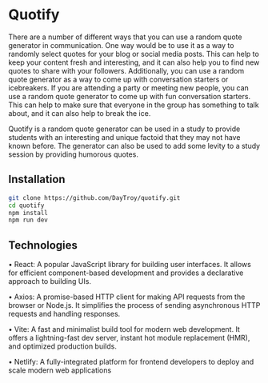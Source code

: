 
# Quotify

There are a number of different ways that you can use a random quote generator in communication. One way would be to use it as a way to randomly select quotes for your blog or social media posts. This can help to keep your content fresh and interesting, and it can also help you to find new quotes to share with your followers. Additionally, you can use a random quote generator as a way to come up with conversation starters or icebreakers. If you are attending a party or meeting new people, you can use a random quote generator to come up with fun conversation starters. This can help to make sure that everyone in the group has something to talk about, and it can also help to break the ice.

Quotify is a random quote generator can be used in a study to provide students with an interesting and unique factoid that they may not have known before. The generator can also be used to add some levity to a study session by providing humorous quotes.
## Installation

```bash
git clone https://github.com/DayTroy/quotify.git
cd quotify
npm install
npm run dev
```

## Technologies

• React: A popular JavaScript library for building user interfaces. It allows for efficient component-based development and provides a declarative approach to building UIs.

• Axios: A promise-based HTTP client for making API requests from the browser or Node.js. It simplifies the process of sending asynchronous HTTP requests and handling responses.

• Vite: A fast and minimalist build tool for modern web development. It offers a lightning-fast dev server, instant hot module replacement (HMR), and optimized production builds.

• Netlify: A fully-integrated platform for frontend developers to deploy and scale modern web applications
